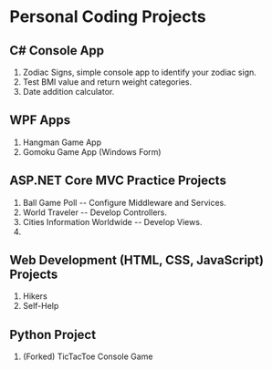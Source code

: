 # Personal Coding Projects

## C# Console App
1. Zodiac Signs, simple console app to identify your zodiac sign.
2. Test BMI value and return weight categories.
3. Date addition calculator.

## WPF Apps
1. Hangman Game App
2. Gomoku Game App (Windows Form)

## ASP.NET Core MVC Practice Projects
1. Ball Game Poll -- Configure Middleware and Services.
2. World Traveler -- Develop Controllers.
3. Cities Information Worldwide -- Develop Views.
4. 

## Web Development (HTML, CSS, JavaScript) Projects
1. Hikers
2. Self-Help

## Python Project
1. (Forked) TicTacToe Console Game
